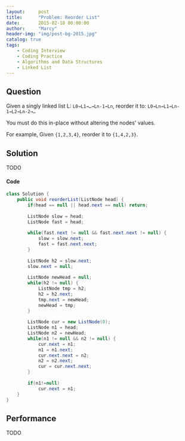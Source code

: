 ```yaml
---
layout:     post
title:      "Problem: Reorder List"
date:       2015-02-18 00:00:00
author:     "Marcy"
header-img: "img/post-bg-2015.jpg"
catalog: true
tags:
    - Coding Interview
    - Coding Practice
    - Algorithms and Data Structures
    - Linked List
---
```


## Question

Given a singly linked list L: `L0→L1→…→Ln-1→Ln`,
reorder it to: `L0→Ln→L1→Ln-1→L2→Ln-2→…`

You must do this in-place without altering the nodes' values.

For example,
Given `{1,2,3,4}`, reorder it to `{1,4,2,3}`.

## Solution
TODO

#### Code
```java
class Solution {
    public void reorderList(ListNode head) {
        if(head == null || head.next == null) return;
        
        ListNode slow = head;
        ListNode fast = head;
        
        while(fast.next != null && fast.next.next != null) {
            slow = slow.next;
            fast = fast.next.next;
        }
        
        ListNode h2 = slow.next;
        slow.next = null;
        
        ListNode newHead = null;
        while(h2 != null) {
            ListNode tmp = h2;
            h2 = h2.next;
            tmp.next = newHead;
            newHead = tmp;
        }
        
        ListNode cur = new ListNode(0);
        ListNode n1 = head;
        ListNode n2 = newHead;
        while(n1 != null && n2 != null) {
            cur.next = n1;
            n1 = n1.next;
            cur.next.next = n2;
            n2 = n2.next;
            cur = cur.next.next;
        }
        
        if(n1!=null)
            cur.next = n1;
    }
}
```

## Performance
TODO